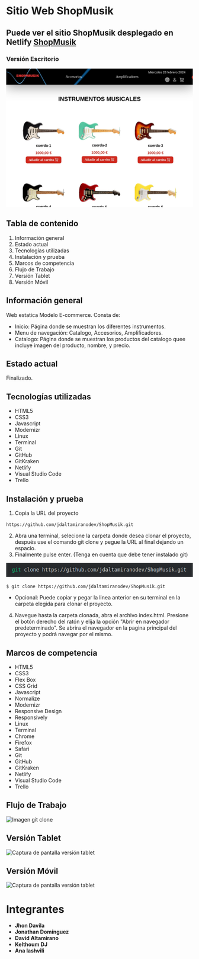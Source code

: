 # Sitio Web ShopMusik 

## Puede ver el sitio ShopMusik desplegado en Netlify [ShopMusik](https://shopmusik.netlify.app/)

### Versión Escritorio

![Captura de pantalla versión escritorio](img/captura-catalogo.jpg) 

## Tabla de contenido

1. Información general
2. Estado actual
3. Tecnologías utilizadas
4. Instalación y prueba
5. Marcos de competencia
6. Flujo de Trabajo
7. Versión Tablet
8. Versión Móvil

## Información general

Web estatica Modelo E-commerce. Consta de:

* Inicio: Página donde se muestran los diferentes instrumentos.
* Menu de navegación: Catalogo, Accesorios, Amplificadores.
* Catalogo: Página donde se muestran los productos del catalogo quee incluye imagen del producto, nombre, y precio.

## Estado actual

Finalizado.

## Tecnologías utilizadas

* HTML5
* CSS3
* Javascript
* Modernizr
* Linux
* Terminal
* Git
* GitHub
* GitKraken
* Netlify
* Visual Studio Code
* Trello

## Instalación y prueba

1. Copia la URL del proyecto
   
```
https://github.com/jdaltamiranodev/ShopMusik.git
```

2. Abra una terminal, selecione la carpeta donde desea clonar el proyecto, después use el comando git clone y pegue la URL al final dejando un espacio.
3. Finalmente pulse enter. (Tenga en cuenta que debe tener instalado git)

![Imagen git clone](img/captura-git-clone.png) 

```
$ git clone https://github.com/jdaltamiranodev/ShopMusik.git
```
* Opcional: Puede copiar y pegar la linea anterior en su terminal en la carpeta elegida para clonar el proyecto.

4. Navegue hasta la carpeta clonada, abra el archivo index.html. Presione el botón derecho del ratón y elija la opción "Abrir en navegador predeterminado". Se abrira el navegador en la pagina principal del proyecto y podrá navegar por el mismo.
   
## Marcos de competencia

* HTML5
* CSS3
* Flex Box
* CSS Grid
* Javascript
* Normalize
* Modernizr
* Responsive Design
* Responsively
* Linux
* Terminal 
* Chrome
* Firefox
* Safari
* Git
* GitHub
* GitKraken
* Netlify
* Visual Studio Code
* Trello

## Flujo de Trabajo

![Imagen git clone]() 

## Versión Tablet

![Captura de pantalla versión tablet]() 

## Versión Móvil

![Captura de pantalla versión tablet]() 


# Integrantes

* **Jhon Davila**
* **Jonathan Domínguez**
* **David Altamirano**
* **Kelthoum DJ**
* **Ana Iashvili**
